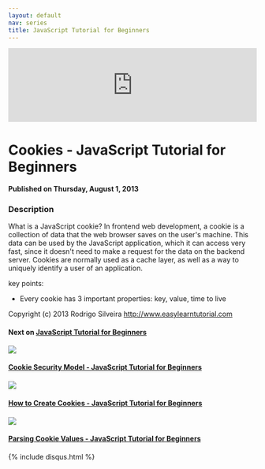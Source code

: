 ```yaml
---
layout: default
nav: series
title: JavaScript Tutorial for Beginners
---
```


<div class="container">
    <div class="row mt grid">
        <div class="mt"></div>
        <div class="row" style="margin-bottom: 20px;">
            <div class="col-sm-push-1 col-sm-10 col-md-push-2 col-md-8">
                <div class="video-container">
                    <iframe width="100%" src="https://www.youtube.com/embed/HagbLx_OsXE" frameborder="0" allowfullscreen></iframe>
                </div>
            </div>
            <div class="clearfix"></div>
            <div class="col-md-8">
                <h1>Cookies - JavaScript Tutorial for Beginners</h1>
                <h4>Published on Thursday, August 1, 2013</h4>
                <h3>Description</h3>
                <p>What is a JavaScript cookie? In frontend web development, a cookie is a collection of data that the web browser saves on the user's machine. This data can be used by the JavaScript application, which it can access very fast, since it doesn't need to make a request for the data on the backend server. Cookies are normally used as a cache layer, as well as a way to uniquely identify a user of an application.

key points: 
   - Every cookie has 3 important properties: key, value, time to live

Copyright (c) 2013 Rodrigo Silveira http://www.easylearntutorial.com</p>
            </div>
            <div class="col-md-4">
                <h4>Next on <a href="/series/javascript-tutorial-for-beginners">JavaScript Tutorial for Beginners</a></h4><div class="row" style="margin-bottom: 20px">
            <div class="col-md-6">
                <a href="/series/javascript-tutorial-for-beginners/cookie-security-model-javascript-tutorial-for-beginners">
                    <img src="/img/blank.gif" data-echo="https://i.ytimg.com/vi/Ai3eE-Ax5bc/hqdefault.jpg" class="img-responsive" />
                </a>
            </div>
            <div class="col-md-6">
                <h4>
                    <a href="/series/javascript-tutorial-for-beginners/cookie-security-model-javascript-tutorial-for-beginners">Cookie Security Model - JavaScript Tutorial for Beginners</a>
                </h4>
            </div>
        </div><div class="row" style="margin-bottom: 20px">
            <div class="col-md-6">
                <a href="/series/javascript-tutorial-for-beginners/how-to-create-cookies-javascript-tutorial-for-beginners">
                    <img src="/img/blank.gif" data-echo="https://i.ytimg.com/vi/m9Ay7EFLggU/hqdefault.jpg" class="img-responsive" />
                </a>
            </div>
            <div class="col-md-6">
                <h4>
                    <a href="/series/javascript-tutorial-for-beginners/how-to-create-cookies-javascript-tutorial-for-beginners">How to Create Cookies - JavaScript Tutorial for Beginners</a>
                </h4>
            </div>
        </div><div class="row" style="margin-bottom: 20px">
            <div class="col-md-6">
                <a href="/series/javascript-tutorial-for-beginners/parsing-cookie-values-javascript-tutorial-for-beginners">
                    <img src="/img/blank.gif" data-echo="https://i.ytimg.com/vi/kd-06aYpmeo/hqdefault.jpg" class="img-responsive" />
                </a>
            </div>
            <div class="col-md-6">
                <h4>
                    <a href="/series/javascript-tutorial-for-beginners/parsing-cookie-values-javascript-tutorial-for-beginners">Parsing Cookie Values - JavaScript Tutorial for Beginners</a>
                </h4>
            </div>
        </div>
            </div>
            <div class="col-md-8">
                {% include disqus.html %}
            </div>
        </div>
    </div>
    <div class="row mt grid"></div>
</div>
